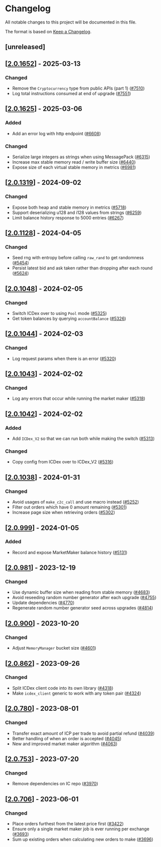 # Changelog

All notable changes to this project will be documented in this file.

The format is based on [Keep a Changelog](https://keepachangelog.com/en/1.0.0/).

## [unreleased]

## [[2.0.1652](https://github.com/open-chat-labs/open-chat/releases/tag/v2.0.1652-market_maker)] - 2025-03-13

### Changed

- Remove the `Cryptocurrency` type from public APIs (part 1) ([#7510](https://github.com/open-chat-labs/open-chat/pull/7510))
- Log total instructions consumed at end of upgrade ([#7551](https://github.com/open-chat-labs/open-chat/pull/7551))

## [[2.0.1625](https://github.com/open-chat-labs/open-chat/releases/tag/v2.0.1625-market_maker)] - 2025-03-06

### Added

- Add an error log with http endpoint ([#6608](https://github.com/open-chat-labs/open-chat/pull/6608))

### Changed

- Serialize large integers as strings when using MessagePack ([#6315](https://github.com/open-chat-labs/open-chat/pull/6315))
- Increase max stable memory read / write buffer size ([#6440](https://github.com/open-chat-labs/open-chat/pull/6440))
- Expose size of each virtual stable memory in metrics ([#6981](https://github.com/open-chat-labs/open-chat/pull/6981))

## [[2.0.1319](https://github.com/open-chat-labs/open-chat/releases/tag/v2.0.1319-market_maker)] - 2024-09-02

### Changed

- Expose both heap and stable memory in metrics ([#5718](https://github.com/open-chat-labs/open-chat/pull/5718))
- Support deserializing u128 and i128 values from strings ([#6259](https://github.com/open-chat-labs/open-chat/pull/6259))
- Limit balance history response to 5000 entries ([#6267](https://github.com/open-chat-labs/open-chat/pull/6267))

## [[2.0.1128](https://github.com/open-chat-labs/open-chat/releases/tag/v2.0.1128-market_maker)] - 2024-04-05

### Changed

- Seed rng with entropy before calling `raw_rand` to get randomness ([#5454](https://github.com/open-chat-labs/open-chat/pull/5454))
- Persist latest bid and ask taken rather than dropping after each round ([#5624](https://github.com/open-chat-labs/open-chat/pull/5624))

## [[2.0.1048](https://github.com/open-chat-labs/open-chat/releases/tag/v2.0.1048-market_maker)] - 2024-02-05

### Changed

- Switch ICDex over to using `Pool` mode ([#5325](https://github.com/open-chat-labs/open-chat/pull/5325))
- Get token balances by querying `accountBalance` ([#5326](https://github.com/open-chat-labs/open-chat/pull/5326))

## [[2.0.1044](https://github.com/open-chat-labs/open-chat/releases/tag/v2.0.1044-market_maker)] - 2024-02-03

### Changed

- Log request params when there is an error ([#5320](https://github.com/open-chat-labs/open-chat/pull/5320))

## [[2.0.1043](https://github.com/open-chat-labs/open-chat/releases/tag/v2.0.1043-market_maker)] - 2024-02-02

### Changed

- Log any errors that occur while running the market maker ([#5318](https://github.com/open-chat-labs/open-chat/pull/5318))

## [[2.0.1042](https://github.com/open-chat-labs/open-chat/releases/tag/v2.0.1042-market_maker)] - 2024-02-02

### Added

- Add `ICDex_V2` so that we can run both while making the switch ([#5313](https://github.com/open-chat-labs/open-chat/pull/5313))

### Changed

- Copy config from ICDex over to ICDex_V2 ([#5316](https://github.com/open-chat-labs/open-chat/pull/5316))

## [[2.0.1038](https://github.com/open-chat-labs/open-chat/releases/tag/v2.0.1038-market_maker)] - 2024-01-31

### Changed

- Avoid usages of `make_c2c_call` and use macro instead ([#5252](https://github.com/open-chat-labs/open-chat/pull/5252))
- Filter out orders which have 0 amount remaining ([#5301](https://github.com/open-chat-labs/open-chat/pull/5301))
- Increase page size when retrieving orders ([#5302](https://github.com/open-chat-labs/open-chat/pull/5302))

## [[2.0.999](https://github.com/open-chat-labs/open-chat/releases/tag/v2.0.999-market_maker)] - 2024-01-05

### Added

- Record and expose MarketMaker balance history ([#5131](https://github.com/open-chat-labs/open-chat/pull/5131))

## [[2.0.981](https://github.com/open-chat-labs/open-chat/releases/tag/v2.0.981-market_maker)] - 2023-12-19

### Changed

- Use dynamic buffer size when reading from stable memory ([#4683](https://github.com/open-chat-labs/open-chat/pull/4683))
- Avoid reseeding random number generator after each upgrade ([#4755](https://github.com/open-chat-labs/open-chat/pull/4755))
- Update dependencies ([#4770](https://github.com/open-chat-labs/open-chat/pull/4770))
- Regenerate random number generator seed across upgrades ([#4814](https://github.com/open-chat-labs/open-chat/pull/4814))

## [[2.0.900](https://github.com/open-chat-labs/open-chat/releases/tag/v2.0.900-market_maker)] - 2023-10-20

### Changed

- Adjust `MemoryManager` bucket size ([#4601](https://github.com/open-chat-labs/open-chat/pull/4601))

## [[2.0.862](https://github.com/open-chat-labs/open-chat/releases/tag/v2.0.862-market_maker)] - 2023-09-26

### Changed

- Split ICDex client code into its own library ([#4318](https://github.com/open-chat-labs/open-chat/pull/4318))
- Make `icdex_client` generic to work with any token pair ([#4324](https://github.com/open-chat-labs/open-chat/pull/4324))

## [[2.0.780](https://github.com/open-chat-labs/open-chat/releases/tag/v2.0.780-market_maker)] - 2023-08-01

### Changed

- Transfer exact amount of ICP per trade to avoid partial refund ([#4039](https://github.com/open-chat-labs/open-chat/pull/4039))
- Better handling of when an order is accepted ([#4045](https://github.com/open-chat-labs/open-chat/pull/4045))
- New and improved market maker algorithm ([#4063](https://github.com/open-chat-labs/open-chat/pull/4063))

## [[2.0.753](https://github.com/open-chat-labs/open-chat/releases/tag/v2.0.753-market_maker)] - 2023-07-20

### Changed

- Remove dependencies on IC repo ([#3970](https://github.com/open-chat-labs/open-chat/pull/3970))

## [[2.0.706](https://github.com/open-chat-labs/open-chat/releases/tag/v2.0.706-market_maker)] - 2023-06-01

### Changed

- Place orders furthest from the latest price first ([#3422](https://github.com/open-chat-labs/open-chat/pull/3422))
- Ensure only a single market maker job is ever running per exchange ([#3693](https://github.com/open-chat-labs/open-chat/pull/3693))
- Sum up existing orders when calculating new orders to make ([#3696](https://github.com/open-chat-labs/open-chat/pull/3696))
